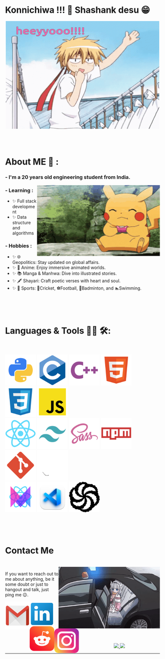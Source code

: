 # Konnichiwa !!! 👋 Shashank desu 😁

<div align="center">
  <img height="350px" width="500px" alt="GIF" align="center" src="./assets/hello.gif">
</div>

</br>
</br>
</br>


# About ME 💬 :

### - I'm a 20 years old engineering student from India.

<img height="230px" width="400px" alt="GIF" align="right" src="./assets/pikachu-pokemon.gif">

### - Learning :
- ✨ Full stack development
- ✨ Data structure and algorithms

### - Hobbies : 
- ✨ 🌐 Geopolitics: Stay updated on global affairs.
- ✨ 🎌 Anime: Enjoy immersive animated worlds.
- ✨ 📚 Manga & Manhwa: Dive into illustrated stories.
- ✨ 🖋️ Shayari: Craft poetic verses with heart and soul.
- ✨ 🏅 Sports: 🏏Cricket, ⚽Football, 🏸Badminton, and 🏊Swimming.

</br>
</br>
</br>



# Languages & Tools 👨‍💻 🛠:
</br>

<!-- For more icons please follow  https://github.com/MikeCodesDotNET/ColoredBadges -->
<p align="left">
  <img src="./assets/icons/python.png" alt="python" height="100" width="100">
  <img src="./assets/icons/c.png" alt="c" height="100" width="100">
  <img src="./assets/icons/cpp.png" alt="cpp" height="100" width="100">
  <img src="./assets/icons/html.png" alt="html" height="100" width="100">
  <img src="./assets/icons/css.png" alt="css" height="100" width="100">
  <img src="./assets/icons/js.png" alt="js" height="100" width="100">
  </br>
  <img src="./assets/icons/react.png" alt="react" height="100" width="100">
  <img src="./assets/icons/tailwind.png" alt="tailwind" height="100" width="100">
  <img src="./assets/icons/sass.png" alt="sass" height="100" width="100">
  <img src="./assets/icons/npm.png" alt="npm" height="100" width="100">
  <img src="./assets/icons/git.png" alt="git" height="100" width="100">
  <img src="./assets/icons/github.png" alt="github" height="100" width="100">
  </br>
  <img src="./assets/icons/framer-motion.png" alt="vsc" height="100" width="100">
  <img src="./assets/icons/vsc.png" alt="vsc" height="100" width="100">
  <img src="./assets/icons/codewars.png" alt="codewars" height="100" width="100">
</p>
</br>
</br>
</br>



# Contact Me

<p align="left">
  </br>
  <img height="200px" width="330px" align="right" alt="GIF" src="./assets/fbi-kana.gif">

  If you want to reach out to me about anything, be it some doubt or just to hangout and talk, just ping me 😉.
  
  <a href="mailto:shashanksharma03.07@gmail.com@gmail.com">
    <img align="left" alt="gmail" src="./assets/icons/gmail.png" height="90" width="80" />
  </a>
  <a href="https://www.linkedin.com/in/shashank-sharma-733ba126b/">
    <img align="left" alt="linkedin" src="./assets/icons/linkedin.png" height="80" width="80" />
  </a>
  <a href="https://www.reddit.com/user/Cool-Adhesiveness-07/">
    <img align="left" alt="reddit" src="./assets/icons/reddit.png" height="80" width="80" />
  </a>
  <a href="https://www.instagram.com/sha_nky07/">
    <img align="left" alt="instagram" src="./assets/icons/instagram.png" height="80" width="80" />
  </a>
</p>

</br>
</br>
</br>
</br>
</br>
</br>
</br>

<p align="center" >
  <a href="https://github.com/anuraghazra/github-readme-stats"> 
    <img src="https://github-readme-stats.vercel.app/api?username=sha-nky&hide_title=false&hide_rank=false&show_icons=true&include_all_commits=true&count_private=true&disable_animations=false&theme=dracula&locale=en&hide_border=false" />
  </a>

  <img src="https://github-readme-stats.vercel.app/api/top-langs?username=sha-nky&locale=en&hide_title=false&layout=compact&card_width=320&langs_count=5&theme=dracula&hide_border=false" />
</p>

*************